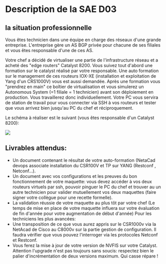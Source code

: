 # Description de la SAE D03

## la situation professionnelle

Vous êtes technicien dans une équipe en charge des réseaux d'une grande entreprise.
L'entreprise gère un AS BGP privée pour chacune de ses filiales et vous êtes responsable d'une de ces AS.


Votre chef a décidé de virtualiser une partie de l'infrastructure réseau et a acheté des "edge routers" Catalyst 8200.
Vous suivez tout d'abord une formation sur le catalyst réalisé par votre responsable.
Une auto formation sur le management de ces routeurs IOX-XE (installation et exploitation de Yang d'un CRS1000V) vous est aussi demandée.
Après une formation vous "prendrez en main" ce boîtier de virtualisation et vous simulerez un Autonomous System (=1 filiale = 1 technicien) avant son déploiement en production.
Vous travaillerez donc individuellement.
Votre PC vous servira de station de travail pour vous connecter via SSH  à vos routeurs et tester que vous arrivez bien jusqu'au PC du chef et réciproquement.

Le schéma à réaliser est le suivant (vous êtes responsable d'un Catalyst 8200):

![](drawio_assets/sch%C3%A9ma1-sae.png)

## Livrables attendus:

- Un document contenant le résultat de votre auto-formation (NetaCad devops associate installation du CSR100V et  TP sur YANG (Restconf , Netconf...). 
- Un document avec vos configurations et les preuves du bon fonctionnement de votre maquette: vous devez accéder à vos deux routeurs virtuels par ssh, pouvoir pinguer le PC du chef  et trouver au un autre technicien pour valider mutuellement vos deux maquettes (faire signer votre collègue pour une recette formelle).
- La validation réussie de votre maquette au plus tôt par votre chef (Le temps de mise en place de votre maquette influera sur votre évaluation de fin d'année pour votre augmentation de début d'année)
Pour les techniciens les plus avancées:
- Une transposition de ce que vous aurez appris sur le CSR1000v via la NetAcad de Cisco au C8000v sur la partie gestion de configuration. Il faudra vérifier que vous pouvez l'interroger via les protocoles Netconf et Restconf.
- Vous ferez la mise à jour de votre version de NVFIS sur votre Catalyst. Attention l'upgrade n'est pas toujours sans soucis: respectez bien le palier d'incrémentation de deux versions maximum.
  Qui casse répare !
  

  

  
  


